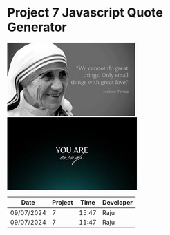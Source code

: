 # Project 7 Javascript Quote Generator

![quote](./images/quote.jpeg) 
![quote](./images/quote1.jpeg)



|Date|Project|Time|Developer|
|---|---|---|---|
|09/07/2024|7|15:47|Raju|
|09/07/2024|7|11:47|Raju|

